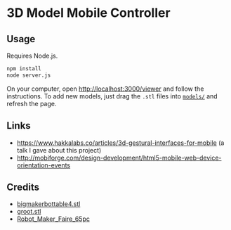 # 3D Model Mobile Controller

## Usage

Requires Node.js.

```bash
npm install
node server.js
```

On your computer, open [http://localhost:3000/viewer](http://localhost:3000/viewer) and follow the instructions. To add new models, just drag the `.stl` files into [`models/`](models/) and refresh the page.

## Links

* https://www.hakkalabs.co/articles/3d-gestural-interfaces-for-mobile (a talk I gave about this project)
* http://mobiforge.com/design-development/html5-mobile-web-device-orientation-events

## Credits

* [bigmakerbottable4.stl](http://www.thingiverse.com/thing:19104)
* [groot.stl](http://www.thingiverse.com/thing:478806)
* [Robot_Maker_Faire_65pc](http://www.thingiverse.com/thing:331035)
